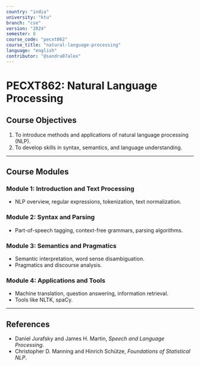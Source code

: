 ```yaml
---
country: "india"
university: "ktu"
branch: "cse"
version: "2024"
semester: 8
course_code: "pecxt862"
course_title: "natural-language-processing"
language: "english"
contributor: "@sandra07alex"
---
```


# PECXT862: Natural Language Processing

## Course Objectives
1. To introduce methods and applications of natural language processing (NLP).
2. To develop skills in syntax, semantics, and language understanding.

---

## Course Modules

### Module 1: Introduction and Text Processing
- NLP overview, regular expressions, tokenization, text normalization.

### Module 2: Syntax and Parsing
- Part-of-speech tagging, context-free grammars, parsing algorithms.

### Module 3: Semantics and Pragmatics
- Semantic interpretation, word sense disambiguation.
- Pragmatics and discourse analysis.

### Module 4: Applications and Tools
- Machine translation, question answering, information retrieval.
- Tools like NLTK, spaCy.

---

## References
- Daniel Jurafsky and James H. Martin, *Speech and Language Processing*.
- Christopher D. Manning and Hinrich Schütze, *Foundations of Statistical NLP*.
